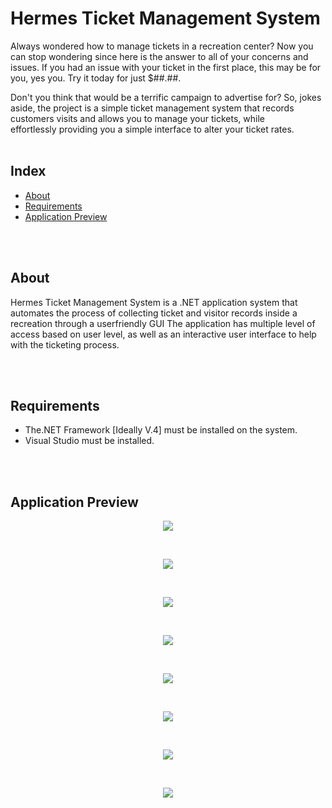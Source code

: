 # Hermes Ticket Management System

Always wondered how to manage tickets in a recreation center?
Now you can stop wondering since here is the answer to all of your concerns and issues.
If you had an issue with your ticket in the first place, this may be for you, yes you. Try it today for just $##.##.

Don't you think that would be a terrific campaign to advertise for? So, jokes aside, the project is a simple ticket management system that records customers visits and allows you to manage your tickets, while effortlessly providing you a simple interface to alter your ticket rates.
</br></br>

## Index
- [About](#about)
- [Requirements](#requirements)
- [Application Preview](#preview)

</br></br>

<a name="about"></a>
## About
Hermes Ticket Management System is a .NET application system that automates the process of collecting ticket and visitor records inside a recreation through a userfriendly GUI 
The application has multiple level of access based on user level, as well as an interactive user interface to help with the ticketing process.

</br></br>


<a name="requirements"></a>
## Requirements

- 	The.NET Framework [Ideally V.4] must be installed on the system.
- 	Visual Studio must be installed.

</br></br>


<a name="preview"></a>
## Application Preview

<p align="center">
    <img src="./images/splash.png"/>
</p>

<br/>

<p align="center">
    <img src="./images/login.png"/>
</p>

</br>

<p align="center">
    <img src="./images/signup.png"/>
</p>

<br/>

<p align="center">
    <img src="./images/dashboard.png"/>
</p>

</br>

<p align="center">
    <img src="./images/visitor.png"/>
</p>

<br/>

<p align="center">
    <img src="./images/checkout.png"/>
</p>

<br/>

<p align="center">
    <img src="./images/price.png"/>
</p>

<br/>

<p align="center">
    <img src="./images/employee.png"/>
</p>